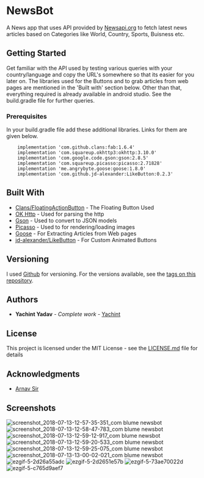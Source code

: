 # NewsBot

A News app that uses API provided by [Newsapi.org](https://newsapi.org/) to fetch latest news articles based on Categories like World, Country, Sports, Buisness etc.

## Getting Started

Get familiar with the API used by testing various queries with your country/language and copy the URL's somewhere so that its easier for you later on. The libraries used for the Buttons and to grab articles from web pages are mentioned in the 'Built with' section below. Other than that, everything required is already available in android studio. See the build.gradle file for further queries.

### Prerequisites

In your build.gradle file add these additional libraries. Links for them are given below.

```
    implementation 'com.github.clans:fab:1.6.4'
    implementation 'com.squareup.okhttp3:okhttp:3.10.0'
    implementation 'com.google.code.gson:gson:2.8.5'
    implementation 'com.squareup.picasso:picasso:2.71828'
    implementation 'me.angrybyte.goose:goose:1.8.0'
    implementation 'com.github.jd-alexander:LikeButton:0.2.3'
```

## Built With

* [Clans/FloatingActionButton](https://github.com/Clans/FloatingActionButton) - The Floating Button Used
* [OK Http](http://square.github.io/okhttp/) - Used for parsing the http
* [Gson](https://github.com/google/gson) - Used to convert to JSON models
* [Picasso](http://square.github.io/picasso/) - Used to for rendering/loading images 
* [Goose](https://jitpack.io/p/milosmns/goose) - For Extracting Articles from Web pages 
* [jd-alexander/LikeButton](https://github.com/jd-alexander/LikeButton) - For Custom Animated Buttons

## Versioning

I used [Github](https://github.com/) for versioning. For the versions available, see the [tags on this repository](https://github.com/Yachint/NewsBot/tags). 

## Authors

* **Yachint Yadav** - *Complete work* - [Yachint](https://github.com/Yachint)

## License

This project is licensed under the MIT License - see the [LICENSE.md](LICENSE.md) file for details

## Acknowledgments

* [Arnav Sir](https://github.com/championswimmer)

## Screenshots

![screenshot_2018-07-13-12-57-35-351_com blume newsbot](https://user-images.githubusercontent.com/40489793/42681894-9500821c-86a6-11e8-83bb-347039c78f40.png)
![screenshot_2018-07-13-12-58-47-783_com blume newsbot](https://user-images.githubusercontent.com/40489793/42681895-9540f3b0-86a6-11e8-9c8c-240b728feab7.png)
![screenshot_2018-07-13-12-59-12-917_com blume newsbot](https://user-images.githubusercontent.com/40489793/42681897-95809bfa-86a6-11e8-9ca4-f564cc135913.png)
![screenshot_2018-07-13-12-59-20-533_com blume newsbot](https://user-images.githubusercontent.com/40489793/42681899-96118728-86a6-11e8-8263-33731cb03d6e.png)
![screenshot_2018-07-13-12-59-25-075_com blume newsbot](https://user-images.githubusercontent.com/40489793/42681901-964d4d4e-86a6-11e8-9a55-e028db3d0f5a.png)
![screenshot_2018-07-13-13-00-02-021_com blume newsbot](https://user-images.githubusercontent.com/40489793/42681902-96887d42-86a6-11e8-9e3f-7f82ddaa2132.png)
![ezgif-5-2d26a55adc](https://user-images.githubusercontent.com/40489793/42681904-96c6246c-86a6-11e8-8b74-c5851b59c299.gif)
![ezgif-5-2d2651e57b](https://user-images.githubusercontent.com/40489793/42681905-9703fca6-86a6-11e8-8f0e-262c2766dd9b.gif)
![ezgif-5-73ae70022d](https://user-images.githubusercontent.com/40489793/42681906-97471a0e-86a6-11e8-8b9b-fe7167106291.gif)
![ezgif-5-c765d9aef7](https://user-images.githubusercontent.com/40489793/42681907-97854ef0-86a6-11e8-980e-881682cfaffe.gif)


